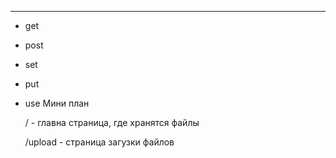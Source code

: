 ***
* get
* post
* set
* put
* use
Мини план

    / - главна страница, где хранятся файлы

    /upload - страница загузки файлов